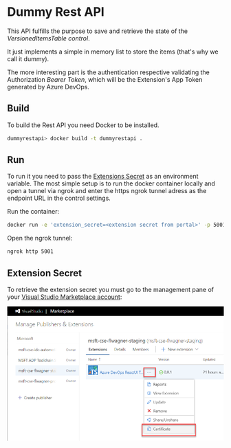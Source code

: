 # Dummy Rest API

This API fulfills the purpose to save and retrieve the state of the _VersionedItemsTable control_.

It just implements a simple in memory list to store the items (that's why we call it dummy).

The more interesting part is the authentication respective validating the Authorization _Bearer Token_,
which will be the Extension's App Token generated by Azure DevOps.

## Build

To build the Rest API you need Docker to be installed.

```bash
dummyrestapi> docker build -t dummyrestapi .
```

## Run

To run it you need to pass the [Extensions Secret](##extension-secret) as an environment variable.
The most simple setup is to run the docker container locally and open a tunnel via
ngrok and enter the https ngrok tunnel adress as the endpoint URL in the control settings.

Run the container:

```bash
docker run -e 'extension_secret=<extension secret from portal>' -p 5001:80 dummyrestapi
```

Open the ngrok tunnel:

```bash
ngrok http 5001
```

## Extension Secret

To retrieve the extension secret you must go to the management pane of your [Visual Studio Marketplace account](https://docs.microsoft.com/en-us/azure/devops/extend/publish/overview?view=azure-devops):

![Extension Secret](../docs/images/marketplace-extension-secret.png)
